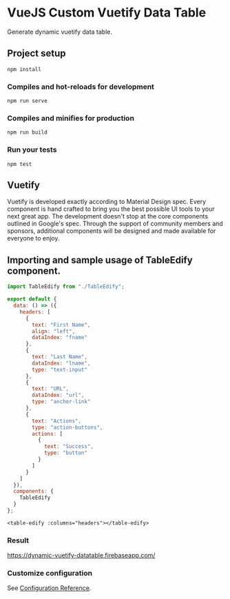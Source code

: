 # VueJS Custom Vuetify Data Table

Generate dynamic vuetify data table.

## Project setup

```
npm install
```

### Compiles and hot-reloads for development

```
npm run serve
```

### Compiles and minifies for production

```
npm run build
```

### Run your tests

```
npm test
```

## Vuetify

Vuetify is developed exactly according to Material Design spec. Every component is hand crafted to bring you the best possible UI tools to your next great app. The development doesn't stop at the core components outlined in Google's spec. Through the support of community members and sponsors, additional components will be designed and made available for everyone to enjoy.

## Importing and sample usage of TableEdify component.

```javascript
import TableEdify from "./TableEdify";

export default {
  data: () => ({
    headers: [
      {
        text: "First Name",
        align: "left",
        dataIndex: "fname"
      },
      {
        text: "Last Name",
        dataIndex: "lname",
        type: "text-input"
      },
      {
        text: "URL",
        dataIndex: "url",
        type: "anchor-link"
      },
      {
        text: "Actions",
        type: "action-buttons",
        actions: [
          {
            text: "Success",
            type: "button"
          }
        ]
      }
    ]
  }),
  components: {
    TableEdify
  }
};
```

```template
<table-edify :columns="headers"></table-edify>
```

### Result

https://dynamic-vuetify-datatable.firebaseapp.com/

### Customize configuration

See [Configuration Reference](https://cli.vuejs.org/config/).
